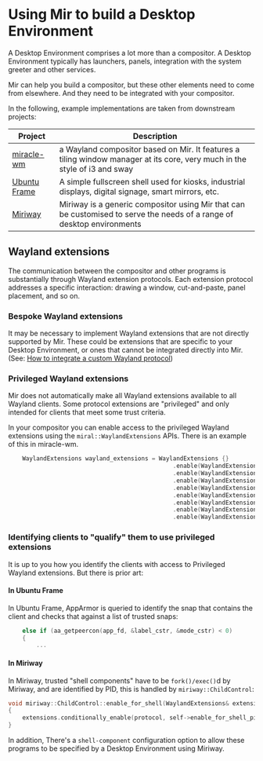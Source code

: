 # Using Mir to build a Desktop Environment

A Desktop Environment comprises a lot more than a compositor. A Desktop
Environment typically has launchers, panels, integration with the system 
greeter and other services.

Mir can help you build a compositor, but these other elements need to come
from elsewhere. And they need to be integrated with your compositor.

In the following, example implementations are taken from downstream projects:

Project | Description
   --   |   --
[miracle-wm](https://github.com/miracle-wm-org/miracle-wm)|a Wayland compositor based on Mir. It features a tiling window manager at its core, very much in the style of i3 and sway
[Ubuntu Frame](https://github.com/canonical/ubuntu-frame)|A simple fullscreen shell used for kiosks, industrial displays, digital signage, smart mirrors, etc.
[Miriway](https://github.com/Miriway/Miriway)|Miriway is a generic compositor using Mir that can be customised to serve the needs of a range of desktop environments

## Wayland extensions

The communication between the compositor and other programs is substantially
through Wayland extension protocols. Each extension protocol addresses a 
specific interaction: drawing a window, cut-and-paste, panel placement, 
and so on.  

### Bespoke Wayland extensions

It may be necessary to implement Wayland extensions that are not directly
supported by Mir. These could be extensions that are specific to your Desktop
Environment, or ones that cannot be integrated directly into Mir. (See: [How to integrate a custom Wayland protocol](../how-to/how-to-integrate-a-custom-wayland-protocol.md))

### Privileged Wayland extensions

Mir does not automatically make all Wayland extensions available to all
Wayland clients. Some protocol extensions are "privileged" and only 
intended for clients that meet some trust criteria.

In your compositor you can enable access to the privileged Wayland 
extensions using the `miral::WaylandExtensions` APIs. There is an example
of this in miracle-wm.

```c++
    WaylandExtensions wayland_extensions = WaylandExtensions {}
                                               .enable(WaylandExtensions::zwlr_layer_shell_v1)
                                               .enable(WaylandExtensions::zwlr_foreign_toplevel_manager_v1)
                                               .enable(WaylandExtensions::zxdg_output_manager_v1)
                                               .enable(WaylandExtensions::zwp_virtual_keyboard_manager_v1)
                                               .enable(WaylandExtensions::zwlr_virtual_pointer_manager_v1)
                                               .enable(WaylandExtensions::zwp_input_method_manager_v2)
                                               .enable(WaylandExtensions::zwlr_screencopy_manager_v1)
                                               .enable(WaylandExtensions::ext_session_lock_manager_v1);
```

### Identifying clients to "qualify" them to use privileged extensions

It is up to you how you identify the clients with access to Privileged Wayland 
extensions. But there is prior art:

#### In Ubuntu Frame
In Ubuntu Frame, AppArmor is queried to identify the snap that contains the 
client and checks that against a list of trusted snaps:

```c++
    else if (aa_getpeercon(app_fd, &label_cstr, &mode_cstr) < 0)
    {
        ...
```

#### In Miriway
In Miriway, trusted "shell components" have to be `fork()/exec()`d 
by Miriway, and are identified by PID, this is handled by 
`miriway::ChildControl`:  

```c++
void miriway::ChildControl::enable_for_shell(WaylandExtensions& extensions, std::string const& protocol)
{
    extensions.conditionally_enable(protocol, self->enable_for_shell_pids);
}
```

In addition, There's a `shell-component` configuration option to allow 
these programs to be specified by a Desktop Environment using Miriway.
